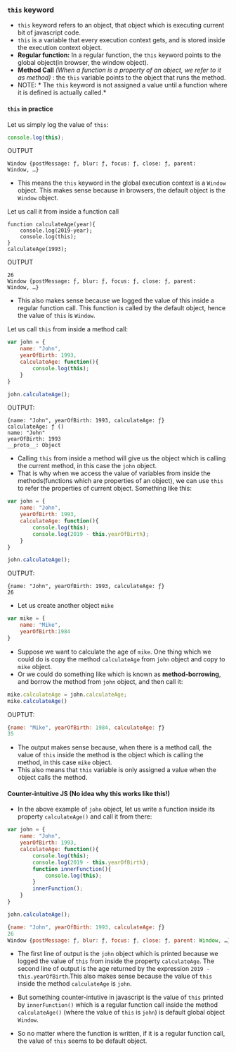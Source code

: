 ### ```this``` keyword

* ```this``` keyword refers to an object, that object which is executing current bit of javascript code.
* ```this``` is a variable that every execution context gets, and is stored inside the execution context object.
* **Regular function:** In a regular function, the ```this``` keyword points to the global object(in browser, the window object).
* **Method Call** *(When a function is a property of an object, we refer to it as method)* : the ```this``` variable points to the object that runs the method.
* NOTE: * The ```this``` keyword is not assigned a value until a function where it is defined is actually called.*

#### ```this``` in practice

Let us simply log the value of ```this```:

```javascript
console.log(this);
```
OUTPUT
```
Window {postMessage: ƒ, blur: ƒ, focus: ƒ, close: ƒ, parent: Window, …}
```
* This means the ```this``` keyword in the global execution context is a ```Window``` object. This makes sense because in browsers, the default object is the ```Window``` object.

Let us call it from inside a function call 

```
function calculateAge(year){
	console.log(2019-year);
	console.log(this);
}
calculateAge(1993);
```
OUTPUT
```
26
Window {postMessage: ƒ, blur: ƒ, focus: ƒ, close: ƒ, parent: Window, …}
```

* This also makes sense because we logged the value of this inside a regular function call. This function is called by the default object, hence the value of ```this``` is ```Window```.


Let us call ```this``` from inside a method call:

```javascript
var john = {
	name: "John",
	yearOfBirth: 1993,
	calculateAge: function(){
		console.log(this);
	}
}

john.calculateAge();
```
OUTPUT:
```
{name: "John", yearOfBirth: 1993, calculateAge: ƒ}
calculateAge: ƒ ()
name: "John"
yearOfBirth: 1993
__proto__: Object
```

* Calling ```this``` from inside a method will give us the object which is calling the current method, in this case the ```john``` object.
* That is why when we access the value of variables from inside the methods(functions which are properties of an object), we can use ```this``` to refer the properties of current object. Something like this:

```javascript
var john = {
	name: "John",
	yearOfBirth: 1993,
	calculateAge: function(){
		console.log(this);
		console.log(2019 - this.yearOfBirth);
	}
}

john.calculateAge();
```

OUTPUT: 
```javacript
{name: "John", yearOfBirth: 1993, calculateAge: ƒ}
26
```

* Let us create another object ```mike```
```javascript
var mike = {
	name: "Mike",
	yearOfBirth:1984
}
```

* Suppose we want to calculate the age of ```mike```. One thing which we could do is copy the method ```calculateAge``` from ```john``` object and copy to ```mike``` object.
* Or we could do something like which is known as **method-borrowing**, and borrow the method from ```john``` object, and then call it:

```javascript
mike.calculateAge = john.calculateAge;
mike.calculateAge()
```

OUPTUT:
```javascript
{name: "Mike", yearOfBirth: 1984, calculateAge: ƒ}
35
```
* The output makes sense because, when there is a method call, the value of ```this``` inside the method is the object which is calling the method, in this case ```mike``` object. 
* This also means that ```this``` variable is only assigned a value when the object calls the method.

#### Counter-intuitive JS (No idea why this works like this!)

* In the above example of ```john``` object, let us write a function inside its property ```calculateAge()``` and call it from there:

```javascript
var john = {
	name: "John",
	yearOfBirth: 1993,
	calculateAge: function(){
		console.log(this);
		console.log(2019 - this.yearOfBirth);
		function innerFunction(){
			console.log(this);
		}
		innerFunction();
	}
}

john.calculateAge();
```

```javascript
{name: "John", yearOfBirth: 1993, calculateAge: ƒ}
26
Window {postMessage: ƒ, blur: ƒ, focus: ƒ, close: ƒ, parent: Window, …}
```

* The first line of output is the ```john``` object which is printed because we logged the value of ```this``` from inside the property ```calculateAge```. The second line of output is the age returned by the expression ```2019 - this.yearOfBirth```.This also makes sense because the value of ```this``` inside the method ```calculateAge``` is ```john```.

* But something counter-intutive in javascript is the value of ```this``` printed by ```innerFunction()``` which is a regular function call inside the method ```calculateAge()``` (where the value of ```this``` is ```john```) is default global object ```Window```. 

* So no matter where the function is written, if it is a regular function call, the value of ```this``` seems to be default object.





